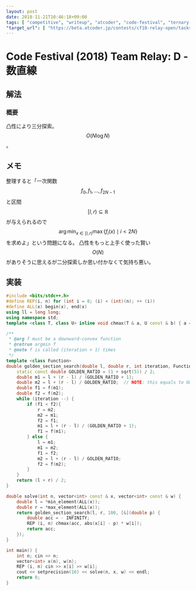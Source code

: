 ```yaml
---
layout: post
date: 2018-11-21T10:46:18+09:00
tags: [ "competitive", "writeup", "atcoder", "code-festival", "ternary-search" ]
"target_url": [ "https://beta.atcoder.jp/contests/cf18-relay-open/tasks/relay2018_d" ]
---
```


# Code Festival (2018) Team Relay: D - 数直線

## 解法

### 概要

凸性により三分探索。$$O(N \log N)$$。

## メモ

整理すると「一次関数 $$f_0, f_1, \dots, f _ {2N - 1}$$ と区間 $$[l, r) \subseteq \mathbb{R}$$ が与えられるので $$\arg\min _ {x \in [l, r)} \max \{ f_i(x) \mid i \lt 2N \}$$ を求めよ」という問題になる。
凸性をもっと上手く使った賢い$$O(N)$$がありそうに思えるが二分探索しか思い付かなくて気持ち悪い。

## 実装

``` c++
#include <bits/stdc++.h>
#define REP(i, n) for (int i = 0; (i) < (int)(n); ++ (i))
#define ALL(x) begin(x), end(x)
using ll = long long;
using namespace std;
template <class T, class U> inline void chmax(T & a, U const & b) { a = max<T>(a, b); }

/**
 * @arg f must be a downward-convex function
 * @retrun argmin f
 * @note f is called (iteration + 1) times
 */
template <class Function>
double golden_section_search(double l, double r, int iteration, Function f) {
    static const double GOLDEN_RATIO = (1 + sqrt(5)) / 2;
    double m1 = l + (r - l) / (GOLDEN_RATIO + 1);
    double m2 = l + (r - l) / GOLDEN_RATIO;  // NOTE: this equals to GOLDEN_RATIO / (GOLDEN_RATIO + 1.0)
    double f1 = f(m1);
    double f2 = f(m2);
    while (iteration --) {
        if (f1 < f2){
            r = m2;
            m2 = m1;
            f2 = f1;
            m1 = l + (r - l) / (GOLDEN_RATIO + 1);
            f1 = f(m1);
        } else {
            l = m1;
            m1 = m2;
            f1 = f2;
            m2 = l + (r - l) / GOLDEN_RATIO;
            f2 = f(m2);
        }
    }
    return (l + r) / 2;
}

double solve(int n, vector<int> const & x, vector<int> const & w) {
    double l = *min_element(ALL(x));
    double r = *max_element(ALL(x));
    return golden_section_search(l, r, 100, [&](double p) {
        double acc = - INFINITY;
        REP (i, n) chmax(acc, abs(x[i] - p) * w[i]);
        return acc;
    });
}

int main() {
    int n; cin >> n;
    vector<int> x(n), w(n);
    REP (i, n) cin >> x[i] >> w[i];
    cout << setprecision(16) << solve(n, x, w) << endl;
    return 0;
}
```
